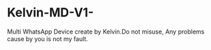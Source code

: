 # Kelvin-MD-V1-
Multi WhatsApp Device create by Kelvin.Do not misuse, Any problems cause by you is not my fault.
